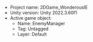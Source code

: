 <!-- UNITY CODE ASSIST INSTRUCTIONS START -->
- Project name: 2DGame_WonderousIE
- Unity version: Unity 2022.3.60f1
- Active game object:
  - Name: EnemyManager
  - Tag: Untagged
  - Layer: Default
<!-- UNITY CODE ASSIST INSTRUCTIONS END -->